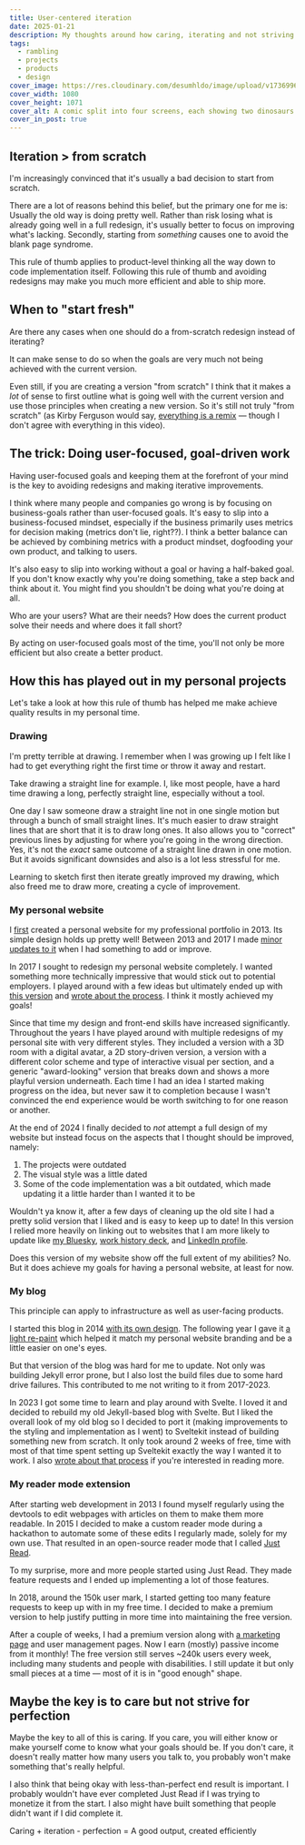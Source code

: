 ```yaml
---
title: User-centered iteration
date: 2025-01-21
description: My thoughts around how caring, iterating and not striving for perfection leads to great results.
tags:
  - rambling
  - projects
  - products
  - design
cover_image: https://res.cloudinary.com/desumhldo/image/upload/v1736996846/focus_vgy19d.jpg
cover_width: 1080
cover_height: 1071
cover_alt: A comic split into four screens, each showing two dinosaurs. In the first there's a title of "brain" and a the first dinosaur says "focus on what's important." In the second the title says "depression" and the first dinosaur says "nothing is important." In the third the title says "anxiety" and the dinosaur says "everything is important". In the fourth the title says ADHD and the dinosaur says "what is focus?".
cover_in_post: true
---
```


## Iteration > from scratch

I'm increasingly convinced that it's usually a bad decision to start from scratch.

There are a lot of reasons behind this belief, but the primary one for me is: Usually the old way is doing pretty well. Rather than risk losing what is already going well in a full redesign, it's usually better to focus on improving what's lacking. Secondly, starting from _something_ causes one to avoid the blank page syndrome.

This rule of thumb applies to product-level thinking all the way down to code implementation itself. Following this rule of thumb and avoiding redesigns may make you much more efficient and able to ship more.

<span class="excerpt_marker"></span>

## When to "start fresh"

Are there any cases when one should do a from-scratch redesign instead of iterating?

It can make sense to do so when the goals are very much not being achieved with the current version.

Even still, if you are creating a version "from scratch" I think that it makes a _lot_ of sense to first outline what is going well with the current version and use those principles when creating a new version. So it's still not truly "from scratch" (as Kirby Ferguson would say, [everything is a remix](https://www.youtube.com/watch?v=X9RYuvPCQUA) — though I don't agree with everything in this video).

## The trick: Doing user-focused, goal-driven work

Having user-focused goals and keeping them at the forefront of your mind is the key to avoiding redesigns and making iterative improvements.

I think where many people and companies go wrong is by focusing on business-goals rather than user-focused goals. It's easy to slip into a business-focused mindset, especially if the business primarily uses metrics for decision making (metrics don't lie, right??). I think a better balance can be achieved by combining metrics with a product mindset, dogfooding your own product, and talking to users.

It's also easy to slip into working without a goal or having a half-baked goal. If you don't know exactly why you're doing something, take a step back and think about it. You might find you shouldn't be doing what you're doing at all.

Who are your users? What are their needs? How does the current product solve their needs and where does it fall short?

By acting on user-focused goals most of the time, you'll not only be more efficient but also create a better product.

## How this has played out in my personal projects

Let's take a look at how this rule of thumb has helped me make achieve quality results in my personal time.

### Drawing

I'm pretty terrible at drawing. I remember when I was growing up I felt like I had to get everything right the first time or throw it away and restart.

Take drawing a straight line for example. I, like most people, have a hard time drawing a long, perfectly straight line, especially without a tool.

One day I saw someone draw a straight line not in one single motion but through a bunch of small straight lines. It's much easier to draw straight lines that are short that it is to draw long ones. It also allows you to "correct" previous lines by adjusting for where you're going in the wrong direction. Yes, it's not the _exact_ same outcome of a straight line drawn in one motion. But it avoids significant downsides and also is a lot less stressful for me.

Learning to sketch first then iterate greatly improved my drawing, which also freed me to draw more, creating a cycle of improvement.

### My personal website

I [first](https://web.archive.org/web/20131004134705/http://zachsaucier.com/) created a personal website for my professional portfolio in 2013. Its simple design holds up pretty well! Between 2013 and 2017 I made [minor updates to it](https://web.archive.org/web/20161007032655/http://zachsaucier.com/) when I had something to add or improve.

In 2017 I sought to redesign my personal website completely. I wanted something more technically impressive that would stick out to potential employers. I played around with a few ideas but ultimately ended up with [this version](https://web.archive.org/web/20171005053121/https://zachsaucier.com/) and [wrote about the process](/blog/site-redesign-2017/). I think it mostly achieved my goals!

Since that time my design and front-end skills have increased significantly. Throughout the years I have played around with multiple redesigns of my personal site with very different styles. They included a version with a 3D room with a digital avatar, a 2D story-driven version, a version with a different color scheme and type of interactive visual per section, and a generic "award-looking" version that breaks down and shows a more playful version underneath. Each time I had an idea I started making progress on the idea, but never saw it to completion because I wasn't convinced the end experience would be worth switching to for one reason or another.

At the end of 2024 I finally decided to _not_ attempt a full design of my website but instead focus on the aspects that I thought should be improved, namely:

1. The projects were outdated
2. The visual style was a little dated
3. Some of the code implementation was a bit outdated, which made updating it a little harder than I wanted it to be

Wouldn't ya know it, after a few days of cleaning up the old site I had a pretty solid version that I liked and is easy to keep up to date! In this version I relied more heavily on linking out to websites that I am more likely to update like [my Bluesky](https://bsky.app/profile/zachsaucier.com), [work history deck](https://www.figma.com/deck/K4Z77gNLmWb6ADFMOA6UU5), and [LinkedIn profile](https://www.linkedin.com/in/zach-saucier-051aa171/).

Does this version of my website show off the full extent of my abilities? No. But it does achieve my goals for having a personal website, at least for now.

### My blog

This principle can apply to infrastructure as well as user-facing products.

I started this blog in 2014 [with its own design](https://web.archive.org/web/20140624003209/zachsaucier.com/blog). The following year I gave it [a light re-paint](https://web.archive.org/web/20150614052602/http://zachsaucier.com/blog/) which helped it match my personal website branding and be a little easier on one's eyes.

But that version of the blog was hard for me to update. Not only was building Jekyll error prone, but I also lost the build files due to some hard drive failures. This contributed to me not writing to it from 2017-2023.

In 2023 I got some time to learn and play around with Svelte. I loved it and decided to rebuild my old Jekyll-based blog with Svelte. But I liked the overall look of my old blog so I decided to port it (making improvements to the styling and implementation as I went) to Sveltekit instead of building something new from scratch. It only took around 2 weeks of free, time with most of that time spent setting up Sveltekit exactly the way I wanted it to work. I also [wrote about that process](/blog/blog-refresh-2023/) if you're interested in reading more.

### My reader mode extension

After starting web development in 2013 I found myself regularly using the devtools to edit webpages with articles on them to make them more readable. In 2015 I decided to make a custom reader mode during a hackathon to automate some of these edits I regularly made, solely for my own use. That resulted in an open-source reader mode that I called [Just Read](https://github.com/ZachSaucier/Just-Read/).

To my surprise, more and more people started using Just Read. They made feature requests and I ended up implementing a lot of those features.

In 2018, around the 150k user mark, I started getting too many feature requests to keep up with in my free time. I decided to make a premium version to help justify putting in more time into maintaining the free version.

After a couple of weeks, I had a premium version along with [a marketing page](https://justread.link/) and user management pages. Now I earn (mostly) passive income from it monthly! The free version still serves ~240k users every week, including many students and people with disabilities. I still update it but only small pieces at a time — most of it is in "good enough" shape.

## Maybe the key is to care but not strive for perfection

Maybe the key to all of this is caring. If you care, you will either know or make yourself come to know what your goals should be. If you don't care, it doesn't really matter how many users you talk to, you probably won't make something that's really helpful.

I also think that being okay with less-than-perfect end result is important. I probably wouldn't have ever completed Just Read if I was trying to monetize it from the start. I also might have built something that people didn't want if I did complete it.

Caring + iteration - perfection = A good output, created efficiently
